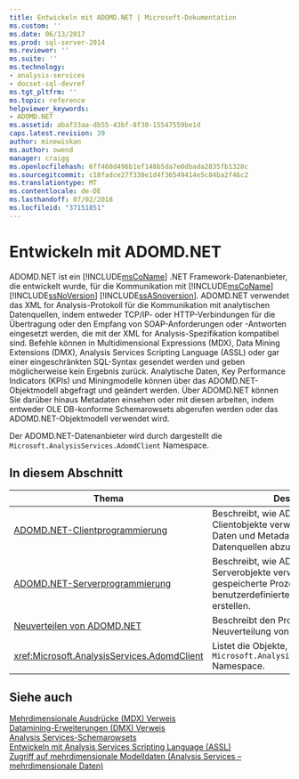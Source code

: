 ```yaml
---
title: Entwickeln mit ADOMD.NET | Microsoft-Dokumentation
ms.custom: ''
ms.date: 06/13/2017
ms.prod: sql-server-2014
ms.reviewer: ''
ms.suite: ''
ms.technology:
- analysis-services
- docset-sql-devref
ms.tgt_pltfrm: ''
ms.topic: reference
helpviewer_keywords:
- ADOMD.NET
ms.assetid: abaf33aa-db55-43bf-8f30-15547559be1d
caps.latest.revision: 39
author: minewiskan
ms.author: owend
manager: craigg
ms.openlocfilehash: 6ff460d496b1ef148b5da7e0dbada2835fb1328c
ms.sourcegitcommit: c18fadce27f330e1d4f36549414e5c84ba2f46c2
ms.translationtype: MT
ms.contentlocale: de-DE
ms.lasthandoff: 07/02/2018
ms.locfileid: "37151851"
---
```

# <a name="developing-with-adomdnet"></a>Entwickeln mit ADOMD.NET
  ADOMD.NET ist ein [!INCLUDE[msCoName](../../../includes/msconame-md.md)] .NET Framework-Datenanbieter, die entwickelt wurde, für die Kommunikation mit [!INCLUDE[msCoName](../../../includes/msconame-md.md)] [!INCLUDE[ssNoVersion](../../../includes/ssnoversion-md.md)] [!INCLUDE[ssASnoversion](../../../includes/ssasnoversion-md.md)]. ADOMD.NET verwendet das XML for Analysis-Protokoll für die Kommunikation mit analytischen Datenquellen, indem entweder TCP/IP- oder HTTP-Verbindungen für die Übertragung oder den Empfang von SOAP-Anforderungen oder -Antworten eingesetzt werden, die mit der XML for Analysis-Spezifikation kompatibel sind. Befehle können in Multidimensional Expressions (MDX), Data Mining Extensions (DMX), Analysis Services Scripting Language (ASSL) oder gar einer eingeschränkten SQL-Syntax gesendet werden und geben möglicherweise kein Ergebnis zurück. Analytische Daten, Key Performance Indicators (KPIs) und Miningmodelle können über das ADOMD.NET-Objektmodell abgefragt und geändert werden. Über ADOMD.NET können Sie darüber hinaus Metadaten einsehen oder mit diesen arbeiten, indem entweder OLE DB-konforme Schemarowsets abgerufen werden oder das ADOMD.NET-Objektmodell verwendet wird.  
  
 Der ADOMD.NET-Datenanbieter wird durch dargestellt die `Microsoft.AnalysisServices.AdomdClient` Namespace.  
  
## <a name="in-this-section"></a>In diesem Abschnitt  
  
|Thema|Description|  
|-----------|-----------------|  
|[ADOMD.NET-Clientprogrammierung](../../multidimensional-models-adomd-net-client/adomd-net-client-programming.md)|Beschreibt, wie ADOMD.NET-Clientobjekte verwendet werden, um Daten und Metadaten von analytischen Datenquellen abzurufen.|  
|[ADOMD.NET-Serverprogrammierung](../../multidimensional-models-adomd-net-server/adomd-net-server-programming.md)|Beschreibt, wie ADOMD.NET-Serverobjekte verwendet werden, um gespeicherte Prozeduren und benutzerdefinierte Funktionen zu erstellen.|  
|[Neuverteilen von ADOMD.NET](redistributing-adomd-net.md)|Beschreibt den Prozess der Neuverteilung von ADOMD.NET.|  
|<xref:Microsoft.AnalysisServices.AdomdClient>|Listet die Objekte, die in befinden die `Microsoft.AnalysisServices.AdomdClient` Namespace.|  
  
## <a name="see-also"></a>Siehe auch  
 [Mehrdimensionale Ausdrücke &#40;MDX&#41; Verweis](/sql/mdx/multidimensional-expressions-mdx-reference)   
 [Datamining-Erweiterungen &#40;DMX&#41; Verweis](/sql/dmx/data-mining-extensions-dmx-reference)   
 [Analysis Services-Schemarowsets](../../schema-rowsets/analysis-services-schema-rowsets.md)   
 [Entwickeln mit Analysis Services Scripting Language &#40;ASSL&#41;](../scripting-language-assl/developing-with-analysis-services-scripting-language-assl.md)   
 [Zugriff auf mehrdimensionale Modelldaten &#40;Analysis Services – mehrdimensionale Daten&#41;](../mdx/multidimensional-model-data-access-analysis-services-multidimensional-data.md)  
  
  
